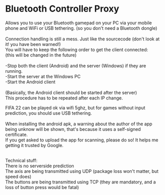 # Bluetooth Controller Proxy
Allows you to use your Bluetooth gamepad on your PC via your mobile phone and WiFi or USB tethering. (so you don't need a Bluetooth dongle)<br>
<br>
Connection handling is still a mess. Just like the sourcecode (don't look at it! you have been warned!) <br>
You will have to keep the following order to get the client connected:<br>
(this will be changed in the future)<br>
<br>
-Stop both the client (Android) and the server (Windows) if they are running.<br>
-Start the server at the Windows PC<br>
-Start the Android client<br>
<br>
(Basically, the Android client should be started after the server)<br>
This procedure has to be repeated after each IP change.<br>

FIFA 22 can be played ok via wifi 5ghz, but for games without input prediction, you should use USB tethering.<br>
<br>
When installing the android apk, a warning about the author of the app being unknow will be shown, that's because it uses a self-signed certificate.<br>
If you get asked to upload the app for scanning, please do so! It helps me getting it trusted by Google.<br>

<br>
Technical stuff:<br>
There is no serverside prediction<br>
The axis are being transmitted using UDP (package loss won't matter, but speed does)<br>
The buttons are being transmitted using TCP (they are mandatory, and a loss of button press would be fatal)

